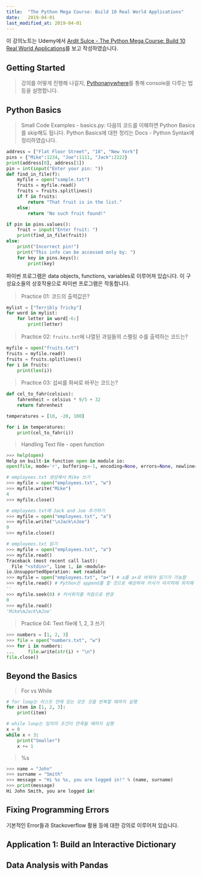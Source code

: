 ```yaml
---
title:  "The Python Mega Course: Build 10 Real World Applications"
date:   2019-04-01
last_modified_at: 2019-04-01
---
```

이 강의노트는 Udemy에서 [Ardit Sulce - The Python Mega Course: Build 10 Real World Applications][1]를 보고 작성하였습니다.

## Getting Started
> 강의를 어떻게 진행해 나갈지, [Pythonanywhere][2]를 통해 console을 다루는 법 등을 설명합니다.

## Python Basics
> Small Code Examples - basics.py: 다음의 코드를 이해하면 Python Basics를 skip해도 됩니다. Python Basics에 대한 정리는 Docs - Python Syntax에 정리하였습니다.

```python
address = ["Flat Floor Street", "18", "New York"]
pins = {"Mike":1234, "Joe":1111, "Jack":2222}
print(address[0], address[1])
pin = int(input("Enter your pin: "))
def find_in_file(f):    
    myfile = open("sample.txt")
    fruits = myfile.read()
    fruits = fruits.splitlines()
    if f in fruits:
        return "That fruit is in the list."
    else:
        return "No such fruit found!"

if pin in pins.values():
    fruit = input("Enter fruit: ")
    print(find_in_file(fruit))
else:
    print("Incorrect pin!")
    print("This info can be accessed only by: ")
    for key in pins.keys():
        print(key)
```
파이썬 프로그램은 data objects, functions, variables로 이루어져 있습니다. 이 구성요소들의 상호작용으로 파이썬 프로그램은 작동합니다.
> Practice 01: 코드의 출력값은?

```python
mylist = ["Terribly Tricky"]
for word in mylist:
    for letter in word[-6:]
        print(letter)
```
> Practice 02: `fruits.txt`에 나열된 과일들의 스펠링 수를 출력하는 코드는?

```python
myfile = open("fruits.txt")
fruits = myfile.read()
fruits = fruits.splitlines()
for i in fruits:
    print(len(i))
```
> Practice 03: 섭씨를 화씨로 바꾸는 코드는?

```python
def cel_to_fahr(celsius):
    fahrenheit = celsius * 9/5 + 32
    return fahrenheit

temperatures = [10, -20, 100]

for i in temperatures:
    print(cel_to_fahr(i))
```
> Handling Text file - open function

```python
>>> help(open)
Help on built-in function open in module io:
open(file, mode='r', buffering=-1, encoding=None, errors=None, newline=None, closefd=True, opener=None)

# employees.txt 생성해서 Mike 쓰기
>>> myfile = open("employees.txt", "w")
>>> myfile.write("Mike")
4
>>> myfile.close()

# employees.txt에 Jack and Joe 추가하기
>>> myfile = open("employees.txt", "a")
>>> myfile.write("\nJack\nJoe")
9
>>> myfile.close()

# employees.txt 읽기
>>> myfile = open("employees.txt", "a")
>>> myfile.read()
Traceback (most recent call last):
  File "<stdin>", line 1, in <module>
io.UnsupportedOperation: not readable
>>> myfile = open("employees.txt", "a+") # a를 a+로 바꿔야 읽기가 가능함
>>> myfile.read() # Python은 append를 할 것으로 예상하여 커서가 마지막에 위치해 있음
''
>>> myfile.seek(0) # 커서위치를 처음으로 변경
0
>>> myfile.read()
'Mike\nJack\nJoe'
```
> Practice 04: Text file에 1, 2, 3 쓰기

```python
>>> numbers = [1, 2, 3]
>>> file = open("numbers.txt", "w")
>>> for i in numbers:
...     file.write(str(i) + "\n")
file.close()
```

## Beyond the Basics
> For vs While

```python
# for loop는 리스트 안에 있는 모든 것을 반복할 때까지 실행
for item in [1, 2, 3]:
    print(item)

# while loop는 임의의 조건이 만족될 때까지 실행
x = 0
while x < 3:
    print("Smaller")
    x += 1
```
> %s

```python
>>> name = "John"
>>> surname = "Smith"
>>> message = "Hi %s %s, you are logged in!" % (name, surname)
>>> print(message)
Hi John Smith, you are logged in!
```

## Fixing Programming Errors
기본적인 Error들과 Stackoverflow 활용 등에 대한 강의로 이루어져 있습니다.

## Application 1: Build an Interactive Dictionary

## Data Analysis with Pandas

[1]: https://www.udemy.com/the-python-mega-course/
[2]: https://www.pythonanywhere.com
